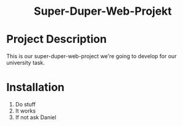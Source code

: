 <h1 align="center">Super-Duper-Web-Projekt</h1>

# Project Description
This is our super-duper-web-project we're going to develop for our university task.

# Installation
1. Do stuff
2. It works
3. If not ask Daniel
